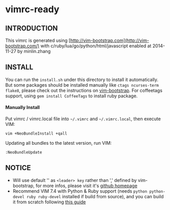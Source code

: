 # vimrc-ready #

## INTRODUCTION ##
This vimrc is generated using [http://vim-bootstrap.com](http://vim-bootstrap.com/) with c/ruby/lua/go/python/html/javascript enabled at 2014-11-27 by minlin.zhang

## INSTALL ##
You can run the `install.sh` under this directory to install it automatically. But some packages should be installed manually like `ctags ncurses-term flake8`, please check out the instructions on [vim-bootstrap](https://github.com/avelino/vim-bootstrap).
For coffeetags support, using `gem install CoffeeTags` to install ruby package.

#### Manually Install ####
Put vimrc / vimrc.local file into `~/.vimrc` and `~/.vimrc.local`, then execute VIM:
```
vim +NeoBundleInstall +qall
```

Updating all bundles to the latest version, run VIM:
```
:NeoBundleUpdate
```

## NOTICE ##
+ Will use default '\' as `<leader> key` rather than ',' defined by vim-bootstrap, for more infos, please visit it's [github homepage](https://github.com/avelino/vim-bootstrap)
+ Recommend VIM 7.4 with Python & Ruby support (needs `python python-devel ruby ruby-devel` installed if build from source), and you can build it from scratch following [this guide](http://www.fullybaked.co.uk/articles/installing-latest-vim-on-centos-from-source)
